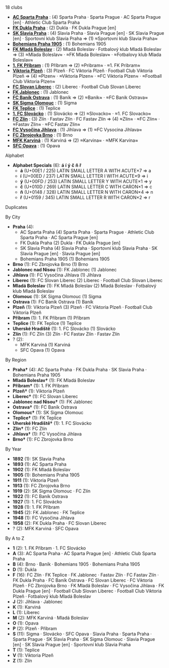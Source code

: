 18 clubs

- [**AC Sparta Praha**](https://en.wikipedia.org/wiki/AC_Sparta_Prague) : (4) Sparta Praha · Sparta Prague · AC Sparta Prague [en] · Athletic Club Sparta Praha
- [**FK Dukla Praha**](https://en.wikipedia.org/wiki/FK_Dukla_Prague) : (2) Dukla · FK Dukla Prague [en]
- [**SK Slavia Praha**](https://en.wikipedia.org/wiki/SK_Slavia_Prague) : (4) Slavia Praha · Slavia Prague [en] · SK Slavia Prague [en] · Sportovní klub Slavia Praha ⇒ (1) ≈Sportovni klub Slavia Praha≈
- [**Bohemians Praha 1905**](https://en.wikipedia.org/wiki/Bohemians_1905) : (1) Bohemians 1905
- [**FK Mladá Boleslav**](https://en.wikipedia.org/wiki/FK_Mladá_Boleslav) : (2) Mladá Boleslav · Fotbalový klub Mladá Boleslav ⇒ (3) ≈Mlada Boleslav≈ · ≈FK Mlada Boleslav≈ · ≈Fotbalovy klub Mlada Boleslav≈
- [**1. FK Příbram**](https://en.wikipedia.org/wiki/1._FK_Příbram) : (1) Příbram ⇒ (2) ≈Pribram≈ · ≈1. FK Pribram≈
- [**Viktoria Plzeň**](https://en.wikipedia.org/wiki/FC_Viktoria_Plzeň) : (3) Plzeň · FC Viktoria Plzeň · Football Club Viktoria Plzeň ⇒ (4) ≈Plzen≈ · ≈Viktoria Plzen≈ · ≈FC Viktoria Plzen≈ · ≈Football Club Viktoria Plzen≈
- [**FC Slovan Liberec**](https://en.wikipedia.org/wiki/FC_Slovan_Liberec) : (2) Liberec · Football Club Slovan Liberec
- [**FK Jablonec**](https://en.wikipedia.org/wiki/FK_Jablonec) : (1) Jablonec
- [**FC Baník Ostrava**](https://en.wikipedia.org/wiki/FC_Baník_Ostrava) : (1) Baník ⇒ (2) ≈Banik≈ · ≈FC Banik Ostrava≈
- [**SK Sigma Olomouc**](https://en.wikipedia.org/wiki/SK_Sigma_Olomouc) : (1) Sigma
- [**FK Teplice**](https://en.wikipedia.org/wiki/FK_Teplice) : (1) Teplice
- [**1. FC Slovácko**](https://en.wikipedia.org/wiki/1._FC_Slovácko) : (1) Slovácko ⇒ (2) ≈Slovacko≈ · ≈1. FC Slovacko≈
- [**FC Zlín**](https://en.wikipedia.org/wiki/FC_Fastav_Zlín) : (3) Zlín · Fastav Zlín · FC Fastav Zlín ⇒ (4) ≈Zlin≈ · ≈FC Zlin≈ · ≈Fastav Zlin≈ · ≈FC Fastav Zlin≈
- [**FC Vysočina Jihlava**](https://en.wikipedia.org/wiki/FC_Vysočina_Jihlava) : (1) Jihlava ⇒ (1) ≈FC Vysocina Jihlava≈
- [**FC Zbrojovka Brno**](https://en.wikipedia.org/wiki/FC_Zbrojovka_Brno) : (1) Brno
- [**MFK Karviná**](https://en.wikipedia.org/wiki/MFK_Karviná) : (1) Karviná ⇒ (2) ≈Karvina≈ · ≈MFK Karvina≈
- [**SFC Opava**](https://en.wikipedia.org/wiki/SFC_Opava) : (1) Opava




Alphabet

- **Alphabet Specials** (6):  **á**  **í**  **ý**  **č**  **ň**  **ř** 
  - **á** (U+00E1 / 225) LATIN SMALL LETTER A WITH ACUTE×7 ⇒ a
  - **í** (U+00ED / 237) LATIN SMALL LETTER I WITH ACUTE×9 ⇒ i
  - **ý** (U+00FD / 253) LATIN SMALL LETTER Y WITH ACUTE×1 ⇒ y
  - **č** (U+010D / 269) LATIN SMALL LETTER C WITH CARON×1 ⇒ c
  - **ň** (U+0148 / 328) LATIN SMALL LETTER N WITH CARON×4 ⇒ n
  - **ř** (U+0159 / 345) LATIN SMALL LETTER R WITH CARON×2 ⇒ r




Duplicates





By City

- **Praha** (4): 
  - AC Sparta Praha  (4) Sparta Praha · Sparta Prague · Athletic Club Sparta Praha · AC Sparta Prague [en]
  - FK Dukla Praha  (2) Dukla · FK Dukla Prague [en]
  - SK Slavia Praha  (4) Slavia Praha · Sportovní klub Slavia Praha · SK Slavia Prague [en] · Slavia Prague [en]
  - Bohemians Praha 1905  (1) Bohemians 1905
- **Brno** (1): FC Zbrojovka Brno  (1) Brno
- **Jablonec nad Nisou** (1): FK Jablonec  (1) Jablonec
- **Jihlava** (1): FC Vysočina Jihlava  (1) Jihlava
- **Liberec** (1): FC Slovan Liberec  (2) Liberec · Football Club Slovan Liberec
- **Mladá Boleslav** (1): FK Mladá Boleslav  (2) Mladá Boleslav · Fotbalový klub Mladá Boleslav
- **Olomouc** (1): SK Sigma Olomouc  (1) Sigma
- **Ostrava** (1): FC Baník Ostrava  (1) Baník
- **Plzeň** (1): Viktoria Plzeň  (3) Plzeň · FC Viktoria Plzeň · Football Club Viktoria Plzeň
- **Příbram** (1): 1. FK Příbram  (1) Příbram
- **Teplice** (1): FK Teplice  (1) Teplice
- **Uherské Hradiště** (1): 1. FC Slovácko  (1) Slovácko
- **Zlín** (1): FC Zlín  (3) Zlín · FC Fastav Zlín · Fastav Zlín
- ? (2): 
  - MFK Karviná  (1) Karviná
  - SFC Opava  (1) Opava




By Region

- **Praha†** (4):   AC Sparta Praha · FK Dukla Praha · SK Slavia Praha · Bohemians Praha 1905
- **Mladá Boleslav†** (1):   FK Mladá Boleslav
- **Příbram†** (1):   1. FK Příbram
- **Plzeň†** (1):   Viktoria Plzeň
- **Liberec†** (1):   FC Slovan Liberec
- **Jablonec nad Nisou†** (1):   FK Jablonec
- **Ostrava†** (1):   FC Baník Ostrava
- **Olomouc†** (1):   SK Sigma Olomouc
- **Teplice†** (1):   FK Teplice
- **Uherské Hradiště†** (1):   1. FC Slovácko
- **Zlín†** (1):   FC Zlín
- **Jihlava†** (1):   FC Vysočina Jihlava
- **Brno†** (1):   FC Zbrojovka Brno




By Year

- **1892** (1):   SK Slavia Praha
- **1893** (1):   AC Sparta Praha
- **1902** (1):   FK Mladá Boleslav
- **1905** (1):   Bohemians Praha 1905
- **1911** (1):   Viktoria Plzeň
- **1913** (1):   FC Zbrojovka Brno
- **1919** (2):   SK Sigma Olomouc · FC Zlín
- **1922** (1):   FC Baník Ostrava
- **1927** (1):   1. FC Slovácko
- **1928** (1):   1. FK Příbram
- **1945** (2):   FK Jablonec · FK Teplice
- **1948** (1):   FC Vysočina Jihlava
- **1958** (2):   FK Dukla Praha · FC Slovan Liberec
- ? (2):   MFK Karviná · SFC Opava






By A to Z

- **1** (2): 1. FK Příbram · 1. FC Slovácko
- **A** (3): AC Sparta Praha · AC Sparta Prague [en] · Athletic Club Sparta Praha
- **B** (4): Brno · Baník · Bohemians 1905 · Bohemians Praha 1905
- **D** (1): Dukla
- **F** (16): FC Zlín · FK Teplice · FK Jablonec · Fastav Zlín · FC Fastav Zlín · FK Dukla Praha · FC Baník Ostrava · FC Slovan Liberec · FC Viktoria Plzeň · FC Zbrojovka Brno · FK Mladá Boleslav · FC Vysočina Jihlava · FK Dukla Prague [en] · Football Club Slovan Liberec · Football Club Viktoria Plzeň · Fotbalový klub Mladá Boleslav
- **J** (2): Jihlava · Jablonec
- **K** (1): Karviná
- **L** (1): Liberec
- **M** (2): MFK Karviná · Mladá Boleslav
- **O** (1): Opava
- **P** (2): Plzeň · Příbram
- **S** (11): Sigma · Slovácko · SFC Opava · Slavia Praha · Sparta Praha · Sparta Prague · SK Slavia Praha · SK Sigma Olomouc · Slavia Prague [en] · SK Slavia Prague [en] · Sportovní klub Slavia Praha
- **T** (1): Teplice
- **V** (1): Viktoria Plzeň
- **Z** (1): Zlín




